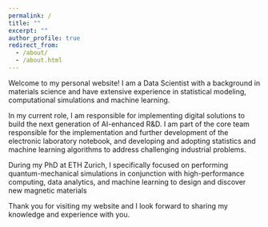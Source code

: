 ```yaml
---
permalink: /
title: ""
excerpt: ""
author_profile: true
redirect_from: 
  - /about/
  - /about.html
---
```


Welcome to my personal website! I am a Data Scientist with a background in materials science and have extensive experience in statistical modeling, computational simulations and machine learning. 

In my current role, I am responsible for implementing digital solutions to build the next generation of AI-enhanced R&D. I am part of the core team responsible for the implementation and further development of the electronic laboratory notebook, and developing and adopting statistics and machine learning algorithms to address challenging industrial problems. 

During my PhD at ETH Zurich, I specifically focused on performing quantum-mechanical simulations in conjunction with high-performance computing, data analytics, and machine learning to design and discover new magnetic materials

Thank you for visiting my website and I look forward to sharing my knowledge and experience with you.

